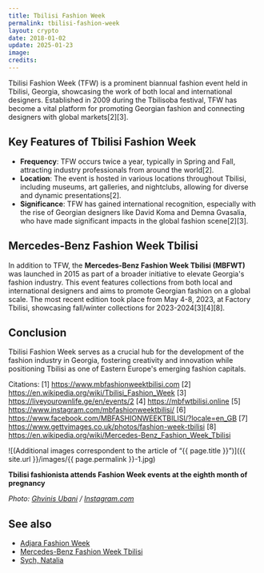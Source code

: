 ```yaml
---
title: Tbilisi Fashion Week
permalink: tbilisi-fashion-week
layout: crypto
date: 2018-01-02
update: 2025-01-23
image:
credits:
---
```


Tbilisi Fashion Week (TFW) is a prominent biannual fashion event held in Tbilisi, Georgia, showcasing the work of both local and international designers. Established in 2009 during the Tbilisoba festival, TFW has become a vital platform for promoting Georgian fashion and connecting designers with global markets[2][3].

## Key Features of Tbilisi Fashion Week

- **Frequency**: TFW occurs twice a year, typically in Spring and Fall, attracting industry professionals from around the world[2].
- **Location**: The event is hosted in various locations throughout Tbilisi, including museums, art galleries, and nightclubs, allowing for diverse and dynamic presentations[2].
- **Significance**: TFW has gained international recognition, especially with the rise of Georgian designers like David Koma and Demna Gvasalia, who have made significant impacts in the global fashion scene[2][3].

## Mercedes-Benz Fashion Week Tbilisi

In addition to TFW, the **Mercedes-Benz Fashion Week Tbilisi (MBFWT)** was launched in 2015 as part of a broader initiative to elevate Georgia's fashion industry. This event features collections from both local and international designers and aims to promote Georgian fashion on a global scale. The most recent edition took place from May 4-8, 2023, at Factory Tbilisi, showcasing fall/winter collections for 2023-2024[3][4][8].

## Conclusion

Tbilisi Fashion Week serves as a crucial hub for the development of the fashion industry in Georgia, fostering creativity and innovation while positioning Tbilisi as one of Eastern Europe's emerging fashion capitals.

Citations:
[1] https://www.mbfashionweektbilisi.com
[2] https://en.wikipedia.org/wiki/Tbilisi_Fashion_Week
[3] https://liveyourownlife.ge/en/events/2
[4] https://mbfwtbilisi.online
[5] https://www.instagram.com/mbfashionweektbilisi/
[6] https://www.facebook.com/MBFASHIONWEEKTBILISI/?locale=en_GB
[7] https://www.gettyimages.co.uk/photos/fashion-week-tbilisi
[8] https://en.wikipedia.org/wiki/Mercedes-Benz_Fashion_Week_Tbilisi

![(Additional images correspondent to the article of “{{ page.title }}”)]({{ site.url }}/images/{{ page.permalink }}-1.jpg)

**Tbilisi fashionista attends Fashion Week events at the eighth month of pregnancy**

*Photo: [Ghvinis Ubani](ghvinis-ubani) / [Instagram.com](https://www.instagram.com/explore/locations/589037554798900/ghvinis-ubani)*


## See also

+ [Adjara Fashion Week](adjara-fashion-week)
+ [Mercedes-Benz Fashion Week Tbilisi](mercedes-benz-fashion-week-tbilisi)
+ [Sych, Natalia](sych-natalia)
